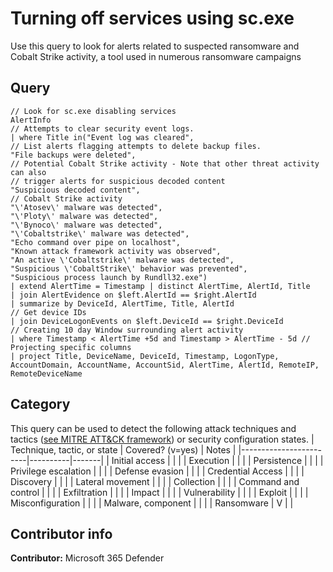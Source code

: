 # Turning off services using sc.exe

Use this query to look for alerts related to suspected ransomware and Cobalt Strike activity, a tool used in numerous ransomware campaigns

## Query
```
// Look for sc.exe disabling services
AlertInfo 
// Attempts to clear security event logs. 
| where Title in("Event log was cleared", 
// List alerts flagging attempts to delete backup files. 
"File backups were deleted", 
// Potential Cobalt Strike activity - Note that other threat activity can also 
// trigger alerts for suspicious decoded content 
"Suspicious decoded content", 
// Cobalt Strike activity 
"\'Atosev\' malware was detected", 
"\'Ploty\' malware was detected", 
"\'Bynoco\' malware was detected",
"\'Cobaltstrike\' malware was detected",
"Echo command over pipe on localhost",
"Known attack framework activity was observed",
"An active \'Cobaltstrike\' malware was detected",
"Suspicious \'CobaltStrike\' behavior was prevented",
"Suspicious process launch by Rundll32.exe") 
| extend AlertTime = Timestamp | distinct AlertTime, AlertId, Title 
| join AlertEvidence on $left.AlertId == $right.AlertId
| summarize by DeviceId, AlertTime, Title, AlertId
// Get device IDs
| join DeviceLogonEvents on $left.DeviceId == $right.DeviceId 
// Creating 10 day Window surrounding alert activity 
| where Timestamp < AlertTime +5d and Timestamp > AlertTime - 5d // Projecting specific columns 
| project Title, DeviceName, DeviceId, Timestamp, LogonType, AccountDomain, AccountName, AccountSid, AlertTime, AlertId, RemoteIP, RemoteDeviceName

```
## Category
This query can be used to detect the following attack techniques and tactics ([see MITRE ATT&CK framework](https://attack.mitre.org/)) or security configuration states.
| Technique, tactic, or state | Covered? (v=yes) | Notes |
|------------------------|----------|-------|
| Initial access |  |  |
| Execution |  |  |
| Persistence |  |  | 
| Privilege escalation |  |  |
| Defense evasion |  |  | 
| Credential Access |  |  | 
| Discovery |  |  | 
| Lateral movement |  |  | 
| Collection |  |  | 
| Command and control |  |  | 
| Exfiltration |  |  | 
| Impact |  |  |
| Vulnerability |  |  |
| Exploit |  |  |
| Misconfiguration |  |  |
| Malware, component |  |  |
| Ransomware | V |  |


## Contributor info
**Contributor:** Microsoft 365 Defender
